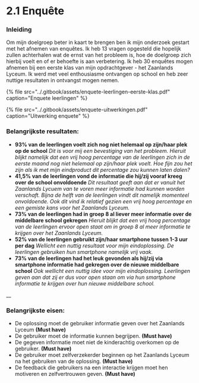 # 2.1 Enquête

### Inleiding

Om mijn doelgroep beter in kaart te brengen ben ik mijn onderzoek gestart met het afnemen van enquêtes. Ik heb 13 vragen opgesteld die hopelijk zullen achterhalen wat de ernst van het probleem is, hoe de doelgroep zich hierbij voelt en of er behoefte is aan verbetering. Ik heb 30 enquêtes mogen afnemen bij een eerste klas van mijn opdrachtgever - het Zaanlands Lyceum. Ik werd met veel enthousiasme ontvangen op school en heb zeer nuttige resultaten in ontvangst mogen nemen.  

{% file src="../.gitbook/assets/enquete-leerlingen-eerste-klas.pdf" caption="Enquete leerlingen" %}

{% file src="../.gitbook/assets/enquete-uitwerkingen.pdf" caption="Uitwerking enquete" %}

###  **Belangrijkste resultaten:**

* **93% van de leerlingen voelt zich nog niet helemaal op zijn/haar plek op de school**  _Dit is voor mij een bevestiging van het probleem. Hieruit blijkt namelijk dat een vrij hoog percentage van de leerlingen zich in de eerste maand nog niet helemaal op zijn/haar plek voelt. Hoe fijn zou het zijn als ik met mijn eindproduct dit percentage zou kunnen laten dalen?_   
* **41,5% van de leerlingen vond de informatie die hij/zij vooraf kreeg over de school onvoldoende**  _Dit resultaat geeft aan dat er vanuit het Zaanlands Lycuem van te voren meer informatie had kunnen worden verschaft. Bijna de helft van de leerlingen vindt dit namelijk momenteel onvoldoende. Ook dit vind ik relatief gezien een vrij hoog percentage en een gemiste kans voor het Zaanlands Lyceum._    
* **73% van de leerlingen had in groep 8 al liever meer informatie over de middelbare school gekregen**  _Hieruit blijkt dat een vrij hoog percentage van de leerlingen ervoor open staat om in groep 8 al meer informatie te krijgen over het Zaanlands Lyceum._   
* **52% van de leerlingen gebruikt zijn/haar smartphone tussen 1-3 uur per dag**  _Wellicht een nuttig resultaat voor mijn eindoplossing. De leerlingen gebruiken hun smartphone namelijk vrij vaak._   
* **73% van de leerlingen had het leuk gevonden als hij/zij via smartphone informatie had gekregen over de nieuwe middelbare school**   _Ook wellicht een nuttig idee voor mijn eindoplossing. Leerlingen geven aan dat zij er dus voor open staan om via hun smartphone informatie te krijgen over hun nieuwe middelbare school._ 

\_\_

### **Belangrijkste eisen:**

* De oplossing moet de gebruiker informatie geven over het Zaanlands Lyceum **\(Must have\)**
* De gebruiker moet de informatie kunnen begrijpen. **\(Must have\)**
* De gegeven informatie moet niet de kinderachtig overkomen op de gebruiker. **\(Must have\)**
* De gebruiker moet zelfverzekerder beginnen op het Zaanlands Lyceum na het gebruiken van de oplossing. **\(Must have\)**
* De feedback die gebruikers na een interactie krijgen moet hen motiveren en zelfvertrouwen geven. **\(Must have\)**





